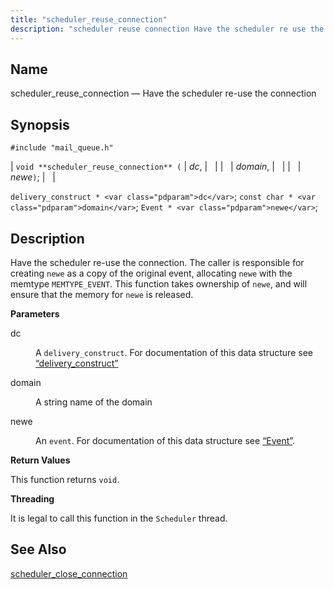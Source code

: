```yaml
---
title: "scheduler_reuse_connection"
description: "scheduler reuse connection Have the scheduler re use the connection void scheduler reuse connection dc domain newe delivery construct dc const char domain Event newe Have the scheduler re use the connection The caller is responsible for creating newe as a copy of the original event allocating newe with the..."
---
```


<a name="apis.scheduler_reuse_connection"></a> 
## Name

scheduler_reuse_connection — Have the scheduler re-use the connection

## Synopsis

`#include "mail_queue.h"`

| `void **scheduler_reuse_connection** (` | <var class="pdparam">dc</var>, |   |
|   | <var class="pdparam">domain</var>, |   |
|   | <var class="pdparam">newe</var>`)`; |   |

`delivery_construct * <var class="pdparam">dc</var>`;
`const char * <var class="pdparam">domain</var>`;
`Event * <var class="pdparam">newe</var>`;<a name="idp58933568"></a> 
## Description

Have the scheduler re-use the connection. The caller is responsible for creating `newe` as a copy of the original event, allocating `newe` with the memtype `MEMTYPE_EVENT`. This function takes ownership of `newe`, and will ensure that the memory for `newe` is released.

**<a name="idp58937184"></a> Parameters**

<dl class="variablelist">

<dt>dc</dt>

<dd>

A `delivery_construct`. For documentation of this data structure see [“delivery_construct”](/momentum/3/3-api/structs-delivery-construct)

</dd>

<dt>domain</dt>

<dd>

A string name of the domain

</dd>

<dt>newe</dt>

<dd>

An `event`. For documentation of this data structure see [“Event”](/momentum/3/3-api/structs-event).

</dd>

</dl>

**<a name="idp58945648"></a> Return Values**

This function returns `void`.

**<a name="idp58947008"></a> Threading**

It is legal to call this function in the `Scheduler` thread.

<a name="idp58948544"></a> 
## See Also

[scheduler_close_connection](/momentum/3/3-api/apis-scheduler-close-connection)